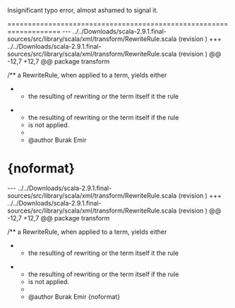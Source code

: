 Insignificant typo error, almost ashamed to signal it.


===================================================================
--- ../../Downloads/scala-2.9.1.final-sources/src/library/scala/xml/transform/RewriteRule.scala	(revision )
+++ ../../Downloads/scala-2.9.1.final-sources/src/library/scala/xml/transform/RewriteRule.scala	(revision )
@@ -12,7 +12,7 @@
 package transform
 
 /** a RewriteRule, when applied to a term, yields either
- *  the resulting of rewriting or the term itself it the rule
+ *  the resulting of rewriting or the term itself if the rule
  *  is not applied.
  *
  *  @author  Burak Emir

{noformat}
===================================================================
--- ../../Downloads/scala-2.9.1.final-sources/src/library/scala/xml/transform/RewriteRule.scala	(revision )
+++ ../../Downloads/scala-2.9.1.final-sources/src/library/scala/xml/transform/RewriteRule.scala	(revision )
@@ -12,7 +12,7 @@
 package transform
 
 /** a RewriteRule, when applied to a term, yields either
- *  the resulting of rewriting or the term itself it the rule
+ *  the resulting of rewriting or the term itself if the rule
  *  is not applied.
  *
  *  @author  Burak Emir
{noformat}
